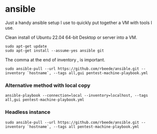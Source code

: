 # ansible

Just a handy ansible setup I use to quickly put together a VM with tools I use.

Clean install of Ubuntu 22.04 64-bit Desktop or server into a VM.

```
sudo apt-get update
sudo apt-get install --assume-yes ansible git
```

The comma at the end of inventory , is important.
```
sudo ansible-pull --url https://github.com/rbeede/ansible.git --inventory `hostname`, --tags all,gui pentest-machine-playbook.yml
```

### Alternative method with local copy

`ansible-playbook --connection=local --inventory=localhost, --tags all,gui pentest-machine-playbook.yml`

### Headless instance
```
sudo ansible-pull --url https://github.com/rbeede/ansible.git --inventory `hostname`, --tags all pentest-machine-playbook.yml
```
